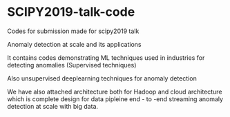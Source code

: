 # SCIPY2019-talk-code
Codes for submission made for scipy2019 talk

 Anomaly detection at scale and its applications
 
 It contains codes demonstrating ML techniques used in industries for detecting anomalies (Supervised techniques)
 
 Also unsupervised deeplearning techniques for anomaly detection 
 
 We have also attached architecture both for Hadoop and cloud architecture which is complete design for data pipleine end - to -end streaming anomaly detection  at scale with big data.
